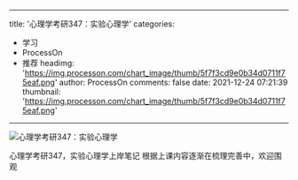 
---
title: '心理学考研347：实验心理学'
categories: 
 - 学习
 - ProcessOn
 - 推荐
headimg: 'https://img.processon.com/chart_image/thumb/5f7f3cd9e0b34d0711f75eaf.png'
author: ProcessOn
comments: false
date: 2021-12-24 07:21:39
thumbnail: 'https://img.processon.com/chart_image/thumb/5f7f3cd9e0b34d0711f75eaf.png'
---

<div>   
<img class="thumb" alt="心理学考研347：实验心理学" src="https://img.processon.com/chart_image/thumb/5f7f3cd9e0b34d0711f75eaf.png" referrerpolicy="no-referrer">
<p>心理学考研347，实验心理学上岸笔记
根据上课内容逐渐在梳理完善中，欢迎围观</p>  
</div>
            